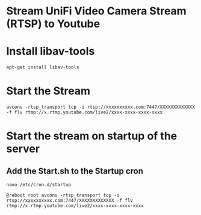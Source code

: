 # Stream UniFi Video Camera Stream (RTSP) to Youtube

# Install libav-tools

`apt-get install libav-tools`

# Start the Stream

```
avconv -rtsp_transport tcp -i rtsp://xxxxxxxxxx.com:7447/XXXXXXXXXXXXX -f flv rtmp://x.rtmp.youtube.com/live2/xxxx-xxxx-xxxx-xxxx
```

# Start the stream on startup of the server

## Add the Start.sh to the Startup cron

`nano /etc/cron.d/startup`

```
@reboot root avconv -rtsp_transport tcp -i rtsp://xxxxxxxxxx.com:7447/XXXXXXXXXXXXX -f flv rtmp://x.rtmp.youtube.com/live2/xxxx-xxxx-xxxx-xxxx
```
